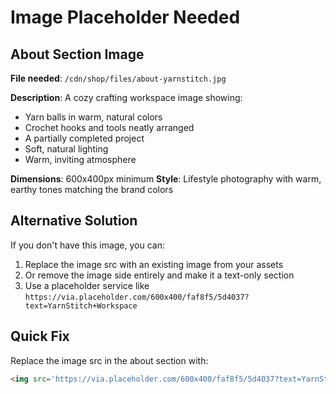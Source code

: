# Image Placeholder Needed

## About Section Image
**File needed**: `/cdn/shop/files/about-yarnstitch.jpg`

**Description**: A cozy crafting workspace image showing:
- Yarn balls in warm, natural colors
- Crochet hooks and tools neatly arranged
- A partially completed project
- Soft, natural lighting
- Warm, inviting atmosphere

**Dimensions**: 600x400px minimum
**Style**: Lifestyle photography with warm, earthy tones matching the brand colors

## Alternative Solution
If you don't have this image, you can:
1. Replace the image src with an existing image from your assets
2. Or remove the image side entirely and make it a text-only section
3. Use a placeholder service like `https://via.placeholder.com/600x400/faf8f5/5d4037?text=YarnStitch+Workspace`

## Quick Fix
Replace the image src in the about section with:
```html
<img src='https://via.placeholder.com/600x400/faf8f5/5d4037?text=YarnStitch+Workspace' alt='YarnStitch crafting workspace' />
```
